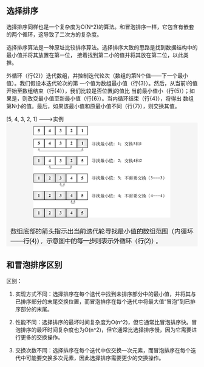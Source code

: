 ## 选择排序
选择排序同样也是一个复杂度为O(N^2)的算法。和冒泡排序一样，它包含有嵌套的两个循环，这导致了二次方的复杂度。

选择排序算法是一种原址比较排序算法。选择排序大致的思路是找到数据结构中的最小值并将其放置在第一位，
接着找到第二小的值并将其放在第二位，以此类推。

外循环（行{2}）迭代数组，并控制迭代轮次（数组的第N个值——下一个最小值）。我们假设本迭代轮次的第
一个值为数组最小值（行{3}）。然后，从当前i的值开始至数组结束（行{4}），我们比较是否位置j的值比
当前最小值小（行{5}）；如果是，则改变最小值至新最小值（行{6}）。当内循环结束（行{4}），将得出
数组第N小的值。最后，如果该最小值和原最小值不同（行{7}），则交换其值。

[5, 4, 3, 2, 1] --->实例
![](../../assets/img-排序/图1-选择排序.png)

## 和冒泡排序区别
区别：
1. 实现方式不同：选择排序在每个迭代中找到未排序部分中的最小值，并将其与已排序部分的末尾交换位置，而冒泡排序在每个迭代中将最大值“冒泡”到已排序部分的末尾。

2. 性能不同：选择排序的最坏时间复杂度为O(n^2)，但它通常比冒泡排序快。冒泡排序的最坏时间复杂度也为O(n^2)，但它通常比选择排序慢，因为它需要进行更多的交换操作。

3. 交换次数不同：选择排序在每个迭代中仅交换一次元素，而冒泡排序在每个迭代中可能要交换多次元素，因此选择排序需要更少的交换操作。
